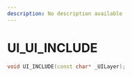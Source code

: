 ```yaml
---
description: No description available 
---
```


# UI\_UI_INCLUDE

```cpp
void UI_INCLUDE(const char* _UILayer);
```